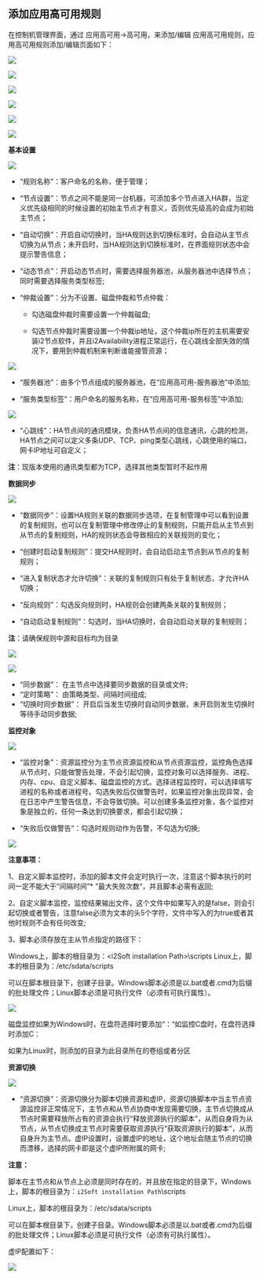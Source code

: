 ## 添加应用高可用规则

在控制机管理界面，通过 应用高可用-&gt;高可用，来添加/编辑 应用高可用规则，应用高可用规则添加/编辑页面如下：

![](/assets/20190428103155.png)

![](/assets/20190428103425.png)

![](/assets/V7.028614.png)

![](/assets/V7.220190507160126.png)

![](/assets/V7.028615.png)

![](/assets/V7.028616.png)

**基本设置**

![](/assets/20190428103155.png)

*   “规则名称”：客户命名的名称，便于管理；

*   “节点设置”：节点之间不能是同一台机器，可添加多个节点进入HA群，当定义优先级相同的时候设置的初始主节点才有意义，否则优先级高的会成为初始主节点；


*   “自动切换”：开启自动切换时，当HA规则达到切换标准时，会自动从主节点切换为从节点；未开启时，当HA规则达到切换标准时，在界面规则状态中会提示警告信息；

*   “动态节点”：开启动态节点时，需要选择服务器池，从服务器池中选择节点；同时需要选择服务类型标签;

*   “仲裁设置”：分为不设置、磁盘仲裁和节点仲裁：
    
    * 勾选磁盘仲裁时需要设置一个仲裁磁盘;

    * 勾选节点仲裁时需要设置一个仲裁ip地址，这个仲裁ip所在的主机需要安装i2节点软件，并且i2Availability进程正常运行，在心跳线全部失效的情况下，要用到仲裁机制来判断谁能接管资源；
 
 ![](/assets/20190428103425.png)
 
*   “服务器池”：由多个节点组成的服务器池，在“应用高可用-服务器池”中添加;

*   “服务类型标签”：用户命名的服务名称，在“应用高可用-服务标签”中添加;
 
![](/assets/V7.028618.png)

*   “心跳线”：HA节点间的通讯模块，负责HA节点间的信息通讯，心跳的检测，HA节点之间可以定义多条UDP、TCP、ping类型心跳线，心跳使用的端口，网卡IP地址可自定义；

 **注**：现版本使用的通讯类型都为TCP，选择其他类型暂时不起作用
 
**数据同步**

![](/assets/V7.028619.png)

*   “数据同步”：设置HA规则关联的数据同步选项，在复制管理中可以看到设置的复制规则，也可以在复制管理中修改停止的复制规则，只能开启从主节点到从节点的复制规则，HA的规则状态会导致相应的关联规则的变化；

*   “创建时启动复制规则”：提交HA规则时，会自动启动主节点到从节点的复制规则；

*   “进入复制状态才允许切换”：关联的复制规则只有处于复制状态，才允许HA切换；

*   “反向规则”：勾选反向规则时，HA规则会创建两条关联的复制规则；

*   “自动启动复制规则”：勾选时，当HA切换时，会自动启动关联的复制规则；

 **注**：请确保规则中源和目标均为目录
 
![](/assets/V7.220190603115337.png)

![](/assets/V7.220190507160538.png)

*   “同步数据”： 在主节点中选择要同步数据的目录或文件;
*   “定时策略”： 由策略类型、间隔时间组成;
*   “切换时同步数据”： 开启后当发生切换时自动同步数据，未开启则发生切换时等待手动同步数据; 
 
**监控对象**
     
![](/assets/V7.028620.png)

*   “监控对象”：资源监控分为主节点资源监控和从节点资源监控，监控角色选择从节点时，只能做警告处理，不会引起切换，监控对象可以选择服务、进程、内存、cpu、自定义脚本、磁盘监控的方式。选择进程监控时，可以选择填写进程的名称或者进程号。勾选失败后仅做警告时，如果监控对象出现异常，会在日志中产生警告信息，不会导致切换。可以创建多条监控对象，各个监控对象是独立的，任何一条达到切换要求，都会引起切换；

*   “失败后仅做警告”：勾选时规则动作为告警，不勾选为切换;

![](/assets/V7.028621.png)

 **注意事项：**

1、自定义脚本监控时，添加的脚本文件会定时执行一次，注意这个脚本执行的时间一定不能大于“间隔时间”* ”最大失败次数“，并且脚本必需有返回;

2、自定义脚本监控，监控结果输出文件，这个文件中如果写入的是false，则会引起切换或者警告，注意false必须为文本的头5个字符，文件中写入的为true或者其他时规则不会有任何改变;

3、脚本必须存放在主从节点指定的路径下：

Windows上，脚本的根目录为：&lt;i2Soft installation Path&gt;\scripts
Linux上，脚本的根目录为：/etc/sdata/scripts

可以在脚本根目录下，创建子目录。Windows脚本必须是以.bat或者.cmd为后缀的批处理文件；Linux脚本必须是可执行文件（必须有可执行属性）。

![](/assets/V7.028622.png)

磁盘监控如果为Windows时，在盘符选择时要添加“：“如监控C盘时，在盘符选择时添加C：

如果为Linux时，则添加的目录为此目录所在的卷组或者分区


**资源切换**

![](/assets/V7.028623.png)

*   “资源切换”：资源切换分为脚本切换资源和虚IP，资源切换脚本中当主节点资源监控非正常情况下，主节点和从节点协商中发现需要切换，主节点切换成从节点时需要释放所占有的资源会执行“释放资源执行的脚本”，从而自身将为从节点，从节点切换成主节点时需要获取资源执行“获取资源执行的脚本”，从而自身升为主节点。虚IP设置时，设置虚IP的地址，这个地址会随主节点的切换而漂移，选择的网卡即是这个虚IP所附属的网卡;

 **注意：**

脚本在主节点和从节点上必须是同时存在的，并且放在指定的目录下，Windows上，脚本的根目录为：`i2Soft installation Path`\scripts

Linux上，脚本的根目录为：/etc/sdata/scripts

可以在脚本根目录下，创建子目录。Windows脚本必须是以.bat或者.cmd为后缀的批处理文件；Linux脚本必须是可执行文件（必须有可执行属性）。

虚IP配置如下：

![](/assets/V7.028624.png)



